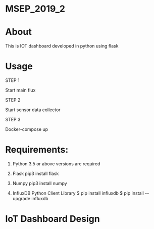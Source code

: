 # MSEP_2019_2
# About 

This is IOT dashboard developed in python using flask 


# Usage 

STEP 1

Start main flux


STEP 2

Start sensor data collector 

STEP 3

Docker-compose up 
# Requirements:
1.	Python 3.5 or above versions are required 

2. Flask
pip3 install flask


3. Numpy
pip3 install numpy




4. InfluxDB Python Client Library
$ pip install influxdb
$ pip install --upgrade influxdb


# IoT Dashboard Design 

